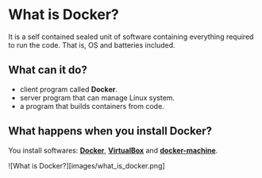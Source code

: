 # What is Docker?
It is a self contained sealed unit of software containing everything required to run the code. That is, OS and batteries included.

## What can it do?
- client program called **Docker**.
- server program that can manage Linux system.
- a program that builds containers from code.

## What happens when you install Docker?

You install softwares: [**Docker**](https://www.docker.com/), [**VirtualBox**](https://www.virtualbox.org/) and [**docker-machine**](https://github.com/docker/machine).

![What is Docker?][images/what_is_docker.png]
